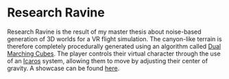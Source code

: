 # Research Ravine

Research Ravine is the result of my master thesis about noise-based generation of 3D worlds for a VR flight simulation. The canyon-like terrain is therefore completely procedurally generated using an algorithm called [Dual Marching Cubes](https://www.researchgate.net/publication/4112407_Dual_Marching_Cubes "Nielson's Dual Marching Cubes Paper"). The player controls their virtual character through the use of an [Icaros](https://www.icaros.com/en/products/icaros-pro "Website of Icaros") system, allowing them to move by adjusting their center of gravity. A showcase can be found [here](https://dennisvidal.github.io/research-ravine/ "Website").
